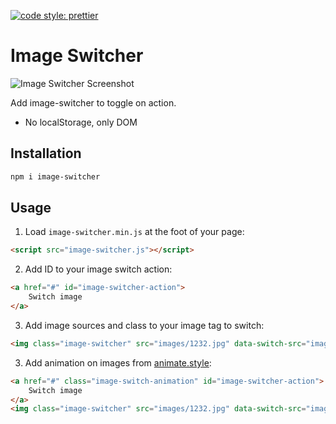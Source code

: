 [![code style: prettier](https://img.shields.io/badge/code_style-prettier-ff69b4.svg?style=flat-square)](https://github.com/prettier/prettier)

# Image Switcher
![Image Switcher Screenshot](https://github.com/nebula-byte/nebula-byte-content/blob/main/image-switcher.gif)

Add image-switcher to toggle on action.

- No localStorage, only DOM

## Installation

```html
npm i image-switcher
```

## Usage

1. Load `image-switcher.min.js` at the foot of your page:

```html
<script src="image-switcher.js"></script>
```

2. Add ID to your image switch action:

```html
<a href="#" id="image-switcher-action">
    Switch image
</a>
```

3. Add image sources and class to your image tag to switch:

```html
<img class="image-switcher" src="images/1232.jpg" data-switch-src="images/1266.jpg">
```

3. Add animation on images from [animate.style](https://animate.style/):

```html
<a href="#" class="image-switch-animation" id="image-switcher-action">
    Switch image
</a>
<img class="image-switcher" src="images/1232.jpg" data-switch-src="images/1266.jpg" data-animation="bounce">
```